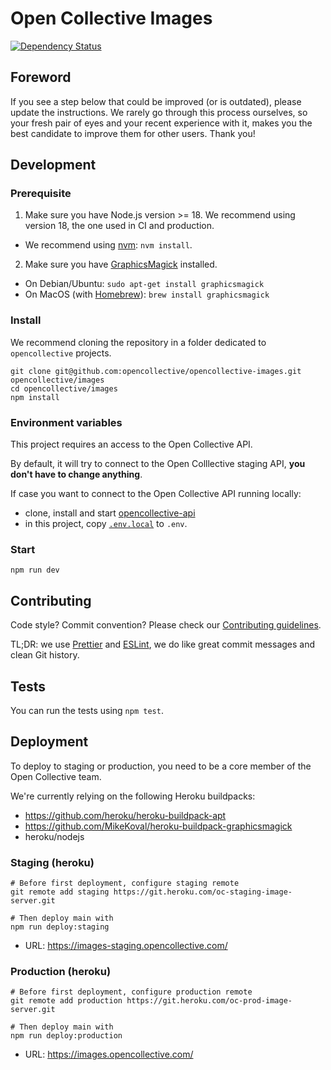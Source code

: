 # Open Collective Images

[![Dependency Status](https://david-dm.org/opencollective/opencollective-images/status.svg)](https://david-dm.org/opencollective/opencollective-images)

## Foreword

If you see a step below that could be improved (or is outdated), please update the instructions. We rarely go through this process ourselves, so your fresh pair of eyes and your recent experience with it, makes you the best candidate to improve them for other users. Thank you!

## Development

### Prerequisite

1. Make sure you have Node.js version >= 18. We recommend using version 18, the one used in CI and production.

- We recommend using [nvm](https://github.com/creationix/nvm): `nvm install`.

2. Make sure you have [GraphicsMagick](http://www.graphicsmagick.org) installed.

- On Debian/Ubuntu: `sudo apt-get install graphicsmagick`
- On MacOS (with [Homebrew](https://brew.sh/)): `brew install graphicsmagick`

### Install

We recommend cloning the repository in a folder dedicated to `opencollective` projects.

```
git clone git@github.com:opencollective/opencollective-images.git opencollective/images
cd opencollective/images
npm install
```

### Environment variables

This project requires an access to the Open Collective API.

By default, it will try to connect to the Open Colllective staging API, **you don't have to change anything**.

If case you want to connect to the Open Collective API running locally:

- clone, install and start [opencollective-api](https://github.com/opencollective/opencollective-api)
- in this project, copy [`.env.local`](.env.local) to `.env`.

### Start

```
npm run dev
```

## Contributing

Code style? Commit convention? Please check our [Contributing guidelines](CONTRIBUTING.md).

TL;DR: we use [Prettier](https://prettier.io/) and [ESLint](https://eslint.org/), we do like great commit messages and clean Git history.

## Tests

You can run the tests using `npm test`.

## Deployment

To deploy to staging or production, you need to be a core member of the Open Collective team.

We're currently relying on the following Heroku buildpacks:

- https://github.com/heroku/heroku-buildpack-apt
- https://github.com/MikeKoval/heroku-buildpack-graphicsmagick
- heroku/nodejs

### Staging (heroku)

```
# Before first deployment, configure staging remote
git remote add staging https://git.heroku.com/oc-staging-image-server.git

# Then deploy main with
npm run deploy:staging
```

- URL: https://images-staging.opencollective.com/

### Production (heroku)

```
# Before first deployment, configure production remote
git remote add production https://git.heroku.com/oc-prod-image-server.git

# Then deploy main with
npm run deploy:production
```

- URL: https://images.opencollective.com/

